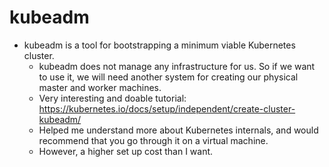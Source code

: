 # kubeadm

- kubeadm is a tool for bootstrapping a minimum viable Kubernetes cluster.
  - kubeadm does not manage any infrastructure for us. So if we want to use it,
    we will need another system for creating our physical master and worker
    machines.
  - Very interesting and doable tutorial:
    https://kubernetes.io/docs/setup/independent/create-cluster-kubeadm/
  - Helped me understand more about Kubernetes internals, and would recommend
    that you go through it on a virtual machine.
  - However, a higher set up cost than I want.
